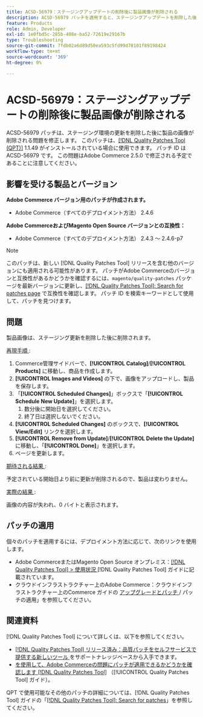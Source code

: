```yaml
---
title: ACSD-56979：ステージングアップデートの削除後に製品画像が削除される
description: ACSD-56979 パッチを適用すると、ステージングアップデートを削除した後に商品イメージが削除されるAdobe Commerceの問題が修正されます
feature: Products
role: Admin, Developer
exl-id: 1e0fbd5c-285b-408e-ba52-72619e29167b
type: Troubleshooting
source-git-commit: 7fdb02a6d89d50ea593c5fd99d78101f89198424
workflow-type: tm+mt
source-wordcount: '369'
ht-degree: 0%

---
```


# ACSD-56979：ステージングアップデートの削除後に製品画像が削除される

ACSD-56979 パッチは、ステージング環境の更新を削除した後に製品の画像が削除される問題を修正します。 このパッチは、[[!DNL Quality Patches Tool (QPT)]](https://experienceleague.adobe.com/en/docs/commerce-operations/tools/quality-patches-tool/quality-patches-tool-to-self-serve-quality-patches) 1.1.49 がインストールされている場合に使用できます。 パッチ ID は ACSD-56979 です。 この問題はAdobe Commerce 2.5.0 で修正される予定であることに注意してください。

## 影響を受ける製品とバージョン

**Adobe Commerce バージョン用のパッチが作成されます。**

* Adobe Commerce（すべてのデプロイメント方法） 2.4.6

**Adobe CommerceおよびMagento Open Source バージョンとの互換性：**

* Adobe Commerce（すべてのデプロイメント方法） 2.4.3 ～ 2.4.6-p7

>[!NOTE]
>
>このパッチは、新しい [!DNL Quality Patches Tool] リリースを含む他のバージョンにも適用される可能性があります。 パッチがAdobe Commerceのバージョンと互換性があるかどうかを確認するには、`magento/quality-patches` パッケージを最新バージョンに更新し、[[!DNL Quality Patches Tool]: Search for patches page](https://experienceleague.adobe.com/tools/commerce-quality-patches/index.html) で互換性を確認します。 パッチ ID を検索キーワードとして使用して、パッチを見つけます。

## 問題

製品画像は、ステージング更新を削除した後に削除されます。

<u> 再現手順 </u>:

1. Commerce管理サイドバーで、**[!UICONTROL Catalog]**/**[!UICONTROL Products]** に移動し、商品を作成します。
1. **[!UICONTROL Images and Videos]** の下で、画像をアップロードし、製品を保存します。
1. 「**[!UICONTROL Scheduled Changes]**」ボックスで「**[!UICONTROL Schedule New Update]**」を選択します。
   1. 数分後に開始日を選択してください。
   1. 終了日は選択しないでください。
1. **[!UICONTROL Scheduled Changes]** のボックスで、**[!UICONTROL View/Edit]** リンクを選択します。
1. **[!UICONTROL Remove from Update]**/**[!UICONTROL Delete the Update]** に移動し、「**[!UICONTROL Done]**」を選択します。
1. ページを更新します。

<u> 期待される結果 </u>:

予定されている開始日より前に更新が削除されるので、製品は変わりません。

<u> 実際の結果 </u>:

画像の内容が失われ、0 バイトと表示されます。

## パッチの適用

個々のパッチを適用するには、デプロイメント方法に応じて、次のリンクを使用します。

* Adobe CommerceまたはMagento Open Source オンプレミス：[[!DNL Quality Patches Tool] > 使用状況 ](/help/tools/quality-patches-tool/usage.md) [!DNL Quality Patches Tool] ガイドに記載されています。
* クラウドインフラストラクチャー上のAdobe Commerce：クラウドインフラストラクチャー上のCommerce ガイドの [ アップグレードとパッチ ](https://experienceleague.adobe.com/docs/commerce-cloud-service/user-guide/develop/upgrade/apply-patches.html)/ パッチの適用」を参照してください。

## 関連資料

[!DNL Quality Patches Tool] について詳しくは、以下を参照してください。

* [[!DNL Quality Patches Tool]  リリース済み：品質パッチをセルフサービスで提供する新しいツール ](https://experienceleague.adobe.com/en/docs/commerce-operations/tools/quality-patches-tool/quality-patches-tool-to-self-serve-quality-patches) をサポートナレッジベースから入手できます。
* [ を使用して、Adobe Commerceの問題にパッチが適用できるかどうかを確認します  [!DNL Quality Patches Tool]](/help/tools/quality-patches-tool/patches-available-in-qpt/check-patch-for-magento-issue-with-magento-quality-patches.md) （[!UICONTROL Quality Patches Tool] ガイド）。


QPT で使用可能なその他のパッチの詳細については、[!DNL Quality Patches Tool] ガイドの「[[!DNL Quality Patches Tool]: Search for patches](https://experienceleague.adobe.com/tools/commerce-quality-patches/index.html)」を参照してください。
